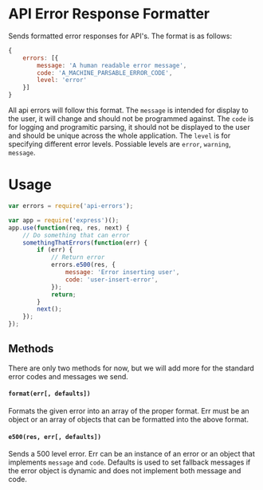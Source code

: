 # API Error Response Formatter

Sends formatted error responses for API's.  The format is as follows:

```javascript
{
	errors: [{
		message: 'A human readable error message',
		code: 'A_MACHINE_PARSABLE_ERROR_CODE',
		level: 'error'
	}]
}
```

All api errors will follow this format.  The `message` is intended for display to the user, it will change and should not be programmed against.  The `code` is for logging and programitic parsing, it should not be displayed to the user and should be unique across the whole application.  The `level` is for specifying different error levels.  Possiable levels are `error`, `warning`, `message`.

# Usage

```javascript
var errors = require('api-errors');

var app = require('express')();
app.use(function(req, res, next) {
	// Do something that can error
	somethingThatErrors(function(err) {
		if (err) {
			// Return error
			errors.e500(res, {
				message: 'Error inserting user',
				code: 'user-insert-error',
			});
			return;
		}
		next();
	});
});
```

## Methods

There are only two methods for now, but we will add more for the standard error codes and messages we send.

#### `format(err[, defaults])`

Formats the given error into an array of the proper format.  Err must be an object or an array of objects that can be formatted into the above format.

#### `e500(res, err[, defaults])`

Sends a 500 level error.  Err can be an instance of an error or an object that implements `message` and `code`.  Defaults is used to set fallback messages if the error object is dynamic and does not implement both message and code.
